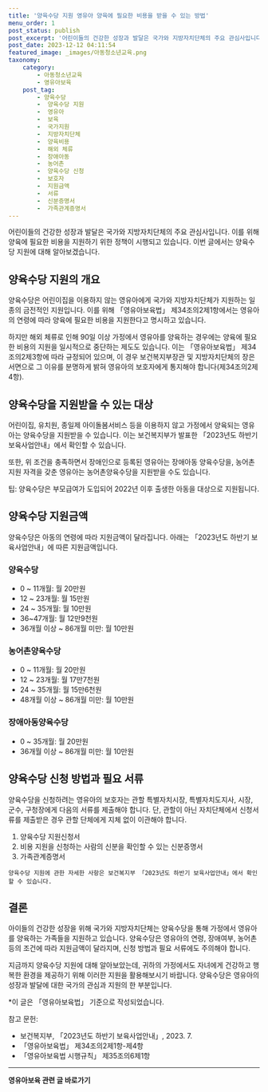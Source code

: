 ```yaml
---
title: '양육수당 지원 영유아 양육에 필요한 비용을 받을 수 있는 방법'
menu_order: 1
post_status: publish
post_excerpt: '어린이들의 건강한 성장과 발달은 국가와 지방자치단체의 주요 관심사입니다. 이를 위해 양육에 필요한 비용을 지원하기 위한 정책이 시행되고 있습니다. 이번 글에서는 양육수당 지원에 대해 알아보겠습니다.'
post_date: 2023-12-12 04:11:54
featured_image: _images/아동청소년교육.png
taxonomy:
    category:
        - 아동청소년교육
        - 영유아보육
    post_tag:
        - 양육수당
        -  양육수당 지원
        -  영유아
        -  보육
        -  국가지원
        -  지방자치단체
        -  양육비용
        -  해외 체류
        -  장애아동
        -  농어촌
        -  양육수당 신청
        -  보호자
        -  지원금액
        -  서류
        -  신분증명서
        -  가족관계증명서
---
```


  

어린이들의 건강한 성장과 발달은 국가와 지방자치단체의 주요 관심사입니다. 이를 위해 양육에 필요한 비용을 지원하기 위한 정책이 시행되고 있습니다. 이번 글에서는 양육수당 지원에 대해 알아보겠습니다. 

## 양육수당 지원의 개요

양육수당은 어린이집을 이용하지 않는 영유아에게 국가와 지방자치단체가 지원하는 일종의 금전적인 지원입니다. 이를 위해 「영유아보육법」 제34조의2제1항에서는 영유아의 연령에 따라 양육에 필요한 비용을 지원한다고 명시하고 있습니다. 

하지만 해외 체류로 인해 90일 이상 가정에서 영유아를 양육하는 경우에는 양육에 필요한 비용의 지원을 일시적으로 중단하는 제도도 있습니다. 이는 「영유아보육법」 제34조의2제3항에 따라 규정되어 있으며, 이 경우 보건복지부장관 및 지방자치단체의 장은 서면으로 그 이유를 분명하게 밝혀 영유아의 보호자에게 통지해야 합니다(제34조의2제4항).

## 양육수당을 지원받을 수 있는 대상

어린이집, 유치원, 종일제 아이돌봄서비스 등을 이용하지 않고 가정에서 양육되는 영유아는 양육수당을 지원받을 수 있습니다. 이는 보건복지부가 발표한 「2023년도 하반기 보육사업안내」에서 확인할 수 있습니다.

또한, 위 조건을 충족하면서 장애인으로 등록된 영유아는 장애아동 양육수당을, 농어촌 지원 자격을 갖춘 영유아는 농어촌양육수당을 지원받을 수도 있습니다.

팁: 양육수당은 부모급여가 도입되어 2022년 이후 출생한 아동을 대상으로 지원됩니다.

## 양육수당 지원금액

양육수당은 아동의 연령에 따라 지원금액이 달라집니다. 아래는 「2023년도 하반기 보육사업안내」에 따른 지원금액입니다.

### 양육수당

- 0 ~ 11개월: 월 20만원
- 12 ~ 23개월: 월 15만원
- 24 ~ 35개월: 월 10만원
- 36~47개월: 월 12만9천원
- 36개월 이상 ~ 86개월 미만: 월 10만원


### 농어촌양육수당

- 0 ~ 11개월: 월 20만원
- 12 ~ 23개월: 월 17만7천원
- 24 ~ 35개월: 월 15만6천원
- 48개월 이상 ~ 86개월 미만: 월 10만원

### 장애아동양육수당

- 0 ~ 35개월: 월 20만원
- 36개월 이상 ~ 86개월 미만: 월 10만원

## 양육수당 신청 방법과 필요 서류

양육수당을 신청하려는 영유아의 보호자는 관할 특별자치시장, 특별자치도지사, 시장, 군수, 구청장에게 다음의 서류를 제출해야 합니다. 단, 관할이 아닌 자치단체에서 신청서류를 제출받은 경우 관할 단체에게 지체 없이 이관해야 합니다.

1. 양육수당 지원신청서
2. 비용 지원을 신청하는 사람의 신분을 확인할 수 있는 신분증명서
3. 가족관계증명서

`양육수당 지원에 관한 자세한 사항은 보건복지부 「2023년도 하반기 보육사업안내」에서 확인할 수 있습니다.`

## 결론

아이들의 건강한 성장을 위해 국가와 지방자치단체는 양육수당을 통해 가정에서 영유아를 양육하는 가족들을 지원하고 있습니다. 양육수당은 영유아의 연령, 장애여부, 농어촌 등의 조건에 따라 지원금액이 달라지며, 신청 방법과 필요 서류에도 주의해야 합니다.

지금까지 양육수당 지원에 대해 알아보았는데, 귀하의 가정에서도 자녀에게 건강하고 행복한 환경을 제공하기 위해 이러한 지원을 활용해보시기 바랍니다. 양육수당은 영유아의 성장과 발달에 대한 국가의 관심과 지원의 한 부분입니다.

*이 글은 「영유아보육법」 기준으로 작성되었습니다.

참고 문헌:
- 보건복지부, 「2023년도 하반기 보육사업안내」, 2023. 7.
- 「영유아보육법」 제34조의2제1항-제4항
- 「영유아보육법 시행규칙」 제35조의6제1항
<!-- wp:separator -->
<hr class="wp-block-separator has-alpha-channel-opacity"/>
<!-- /wp:separator -->

<!-- wp:group {"backgroundColor":"base","layout":{"type":"constrained"}} -->
<div class="wp-block-group has-base-background-color has-background"><!-- wp:paragraph {"align":"center","fontSize":"medium"} -->
<p class="has-text-align-center has-large-font-size"><strong>영유아보육 관련 글 바로가기</strong></p>
<!-- /wp:paragraph -->


<!-- wp:latest-posts
{"categories":[{"id":30841,"count":19,"description":"","link":"https://uknowlaw.com/category/%ec%98%81%ec%9c%a0%ec%95%84%eb%b3%b4%ec%9c%a1/","name":"영유아보육","slug":"영유아보육","taxonomy":"category","parent":0,"meta":[],"_links":{"self":[{"href":"https://uknowlaw.com/wp-json/wp/v2/categories/30841"}],"collection":[{"href":"https://uknowlaw.com/wp-json/wp/v2/categories"}],"about":[{"href":"https://uknowlaw.com/wp-json/wp/v2/taxonomies/category"}],"wp:post_type":[{"href":"https://uknowlaw.com/wp-json/wp/v2/posts?categories=30841"}],"curies":[{"name":"wp","href":"https://api.w.org/{rel}","templated":true}]}}],"postsToShow":100,"excerptLength":28,"postLayout":"grid","columns":2,"featuredImageAlign":"left","featuredImageSizeSlug":"large","fontSize":"small"} /--></div>
<!-- /wp:group -->